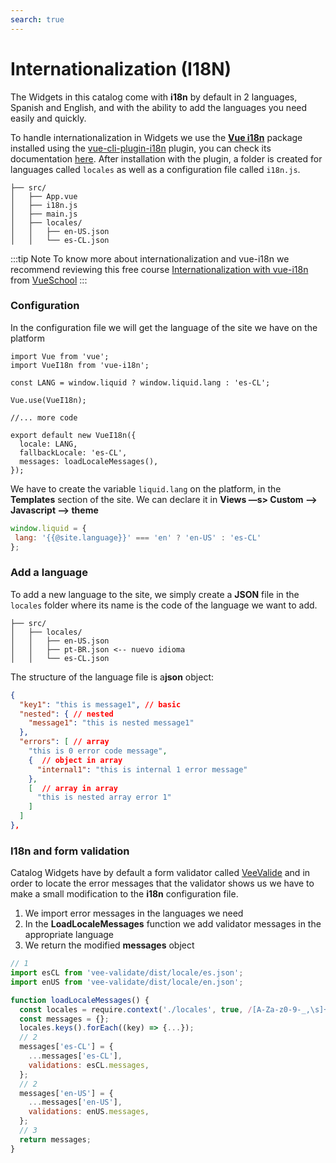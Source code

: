 ```yaml
---
search: true
---
```


# Internationalization (I18N)

The Widgets in this catalog come with **i18n** by default in 2 languages, Spanish and English, and with the ability to add the languages you need easily and quickly.

To handle internationalization in Widgets we use the [**Vue i18n**](https://kazupon.github.io/vue-i18n/) package installed using the [vue-cli-plugin-i18n](https://github.com/kazupon/vue-cli-plugin-i18n) plugin, you can check its documentation [here](https://kazupon.github.io/vue-i18n/introduction.html). After installation with the plugin, a folder is created for languages called `locales` as well as a configuration file called `i18n.js`.

``` treeview{3,5-7}
├── src/
│   ├── App.vue
│   ├── i18n.js
│   ├── main.js
│   ├── locales/
│   │   ├── en-US.json
│   │   └── es-CL.json
```

:::tip Note
To know more about internationalization and vue-i18n we recommend reviewing this free course [Internationalization with vue-i18n](https://vueschool.io/courses/internationalization-with-vue-i18n) from [VueSchool](https://vueschool.io/)
:::

### Configuration

In the configuration file we will get the language of the site we have on the platform

```js{4,11}
import Vue from 'vue';
import VueI18n from 'vue-i18n';

const LANG = window.liquid ? window.liquid.lang : 'es-CL';

Vue.use(VueI18n);

//... more code

export default new VueI18n({
  locale: LANG,
  fallbackLocale: 'es-CL',
  messages: loadLocaleMessages(),
});
```

We have to create the variable `liquid.lang` on the platform, in the **Templates** section of the site. We can declare it in **Views —s> Custom —> Javascript —> theme**

``` js
window.liquid = {
 lang: '{{@site.language}}' === 'en' ? 'en-US' : 'es-CL'
};
```

### Add a language

To add a new language to the site, we simply create a **JSON** file in the `locales` folder where its name is the code of the language we want to add.

``` treeview{4}
├── src/
│   ├── locales/
│   │   ├── en-US.json
│   │   ├── pt-BR.json <-- nuevo idioma
│   │   └── es-CL.json
```

The structure of the language file is a**json** object:

```json
{
  "key1": "this is message1", // basic
  "nested": { // nested
    "message1": "this is nested message1"
  },
  "errors": [ // array
    "this is 0 error code message",
    {  // object in array
      "internal1": "this is internal 1 error message"
    },
    [  // array in array
      "this is nested array error 1"
    ]
  ]
},
```

### I18n and form validation

Catalog Widgets have by default a form validator called [VeeValide](https://logaretm.github.io/vee-validate/) and in order to locate the error messages that the validator shows us we have to make a small modification to the **i18n** configuration file.

1. We import error messages in the languages we need
2. In the **LoadLocaleMessages** function we add validator messages in the appropriate language
3. We return the modified **messages** object

```js
// 1
import esCL from 'vee-validate/dist/locale/es.json';
import enUS from 'vee-validate/dist/locale/en.json';
```

```js
function loadLocaleMessages() {
  const locales = require.context('./locales', true, /[A-Za-z0-9-_,\s]+\.json$/i);
  const messages = {};
  locales.keys().forEach((key) => {...});
  // 2
  messages['es-CL'] = {
    ...messages['es-CL'],
    validations: esCL.messages,
  };
  // 2
  messages['en-US'] = {
    ...messages['en-US'],
    validations: enUS.messages,
  };
  // 3
  return messages;
}
```
